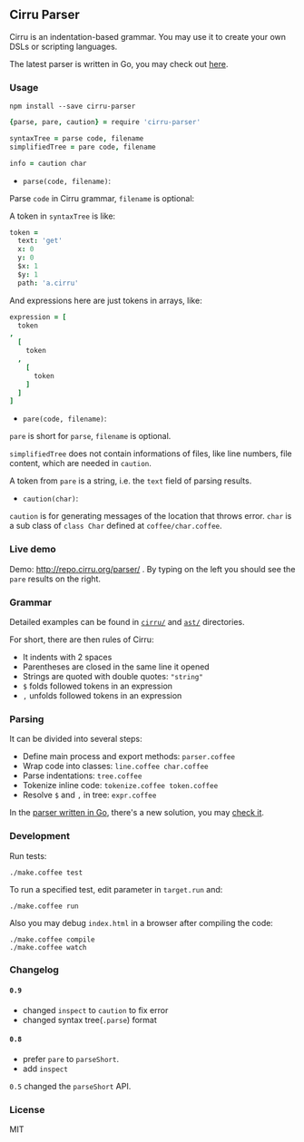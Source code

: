 
Cirru Parser
------

Cirru is an indentation-based grammar.
You may use it to create your own DSLs or scripting languages.

The latest parser is written in Go, you may check out [here][go].

[go]: https://github.com/Cirru/parser

### Usage

```
npm install --save cirru-parser
```

```coffee
{parse, pare, caution} = require 'cirru-parser'

syntaxTree = parse code, filename
simplifiedTree = pare code, filename

info = caution char
```

* `parse(code, filename)`:

Parse `code` in Cirru grammar, `filename` is optional:

A token in `syntaxTree` is like:

```coffee
token =
  text: 'get'
  x: 0
  y: 0
  $x: 1
  $y: 1
  path: 'a.cirru'
```

And expressions here are just tokens in arrays, like:

```coffee
expression = [
  token
,
  [
    token
  ,
    [
      token
    ]
  ]
]
```

* `pare(code, filename)`:

`pare` is short for `parse`, `filename` is optional.

`simplifiedTree` does not contain informations of files,
like line numbers, file content, which are needed in `caution`.

A token from `pare` is a string, i.e. the `text` field of parsing results.

* `caution(char)`:

`caution` is for generating messages of the location that throws error.
`char` is a sub class of `class Char` defined at `coffee/char.coffee`.

### Live demo

Demo: http://repo.cirru.org/parser/ .
By typing on the left you should see the `pare` results on the right.

### Grammar

Detailed examples can be found in [`cirru/`][cirru] and [`ast/`][ast] directories.

[cirru]: https://github.com/Cirru/cirru-parser/tree/master/cirru
[ast]: https://github.com/Cirru/cirru-parser/tree/master/ast

For short, there are then rules of Cirru:

* It indents with 2 spaces
* Parentheses are closed in the same line it opened
* Strings are quoted with double quotes: `"string"`
* `$` folds followed tokens in an expression
* `,` unfolds followed tokens in an expression

### Parsing

It can be divided into several steps:

* Define main process and export methods: `parser.coffee`
* Wrap code into classes: `line.coffee char.coffee`
* Parse indentations: `tree.coffee`
* Tokenize inline code: `tokenize.coffee token.coffee`
* Resolve `$` and `,` in tree: `expr.coffee`

In the [parser written in Go][go], there's a new solution, you may [check it][sf].

[sf]: http://blog.segmentfault.com/jiyinyiyong/1190000000636303

### Development

Run tests:

```
./make.coffee test
```

To run a specified test, edit parameter in `target.run` and:

```
./make.coffee run
```

Also you may debug `index.html` in a browser after compiling the code:

```
./make.coffee compile
./make.coffee watch
```

### Changelog

#### `0.9`

* changed `inspect` to `caution` to fix error
* changed syntax tree(`.parse`) format

#### `0.8`

* prefer `pare` to `parseShort`.
* add `inspect`

`0.5` changed the `parseShort` API.

### License

MIT
